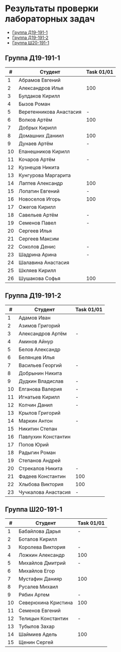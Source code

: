 # Результаты проверки лабораторных задач

<!--TOC-->
  - [Группа Д19-191-1](#-19-191-1)
  - [Группа Д19-191-2](#-19-191-2)
  - [Группа Ш20-191-1](#-20-191-1)
<!--/TOC-->

## Группа Д19-191-1
|#|Студент| Task 01/01 |
|----|--|--|
|1|Абрамов Евгений||
|2|Александров Илья|100|
|3|Булдаков Кирилл|
|4|Бызов Роман|
|5|Веретенникова Анастасия|-|
|6|Волков Артём|100|
|7|Добрых Кирилл|
|8|Домашних Даниил|100|
|9|Дунаев Артём|-|
|10|Епанешников Кирилл|
|11|Кочаров Артём|-|
|12|Кузнецов Никита|
|13|Кунгурова Маргарита|
|14|Лаптев Александр|100|
|15|Лопатин Евгений|-|
|16|Новоселов Игорь|100|
|17|Ожегов Кирилл|
|18|Савельев Артём|-|
|19|Семенов Павел|-|
|20|Сергеев Илья|
|21|Сергеев Максим|
|22|Соколов Денис|-|
|23|Шадрина Арина|-|
|24|Шалавина Анастасия|
|25|Шкляев Кирилл|
|26|Шушакова Софья|100|

## Группа Д19-191-2
|#|Студент| Task 01/01 |
|----|--|--|
|1|Адамов Иван|
|2|Азимов Григорий|
|3|Александров Артём|-|
|4|Аминов Айнур|
|5|Белов Александр|
|6|Белянцев Илья|
|7|Васильев Георгий|-|
|8|Добрынин Никита|
|9|Дудкин Владислав|-|
|10|Елганова Валерия|-|
|11|Игнатьев Кирилл|-|
|12|Колчин Данил|-|
|13|Крылов Григорий|
|14|Маркин Антон|-|
|15|Никитин Степан|
|16|Павлухин Константин|
|17|Попов Юрий|
|18|Радыгин Роман|
|19|Степанов Андрей|
|20|Стрекалов Никита|-|
|21|Фадеев Константин|100|
|22|Хлыбова Виктория|100|
|23|Чучкалова Анастасия|-|

## Группа Ш20-191-1
|#|Студент| Task 01/01 |
|----|--|--|
|1|Бабайлова Дарья|-|
|2|Боталов Кирилл|
|3|Королева Виктория|-|
|4|Ложкин Александр|100|
|5|Михайлов Дмитрий|-|
|6|Михайлов Егор|
|7|Мустафин Данияр|100|
|8|Русалев Михаил|
|9|Рябин Артем|-|
|10|Северюхина Кристина|100|
|11|Семенов Евгений|
|12|Телицын Константин|-|
|13|Тубылов Захар|
|14|Шаймиев Адель|100|
|15|Щенин Сергей|
